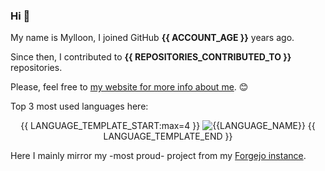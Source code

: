 ### Hi 👋

My name is Mylloon, I joined GitHub **{{ ACCOUNT_AGE }}** years ago.

Since then, I contributed to **{{ REPOSITORIES_CONTRIBUTED_TO }}** repositories.

Please, feel free to [my website for more info about me](https://www.mylloon.fr). 😊

Top 3 most used languages here:

<p align="center">
{{ LANGUAGE_TEMPLATE_START:max=4 }}
    <img src="https://img.shields.io/static/v1?style=flat-square&label=%E2%A0%80&color=555&labelColor={{LANGUAGE_COLOR:uri}}&message={{LANGUAGE_NAME:uri}}%EF%B8%B1{{LANGUAGE_PERCENT:uri}}%25" alt="{{LANGUAGE_NAME}}">
{{ LANGUAGE_TEMPLATE_END }}
</p>

Here I mainly mirror my -most proud- project from my [Forgejo instance](https://git.mylloon.fr).
